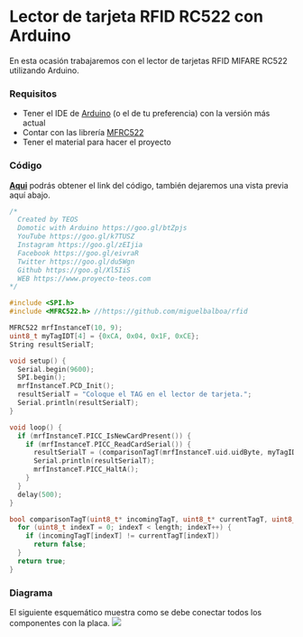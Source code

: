 # Lector de tarjeta RFID RC522 con Arduino
En esta ocasión trabajaremos con el lector de tarjetas RFID MIFARE RC522 utilizando Arduino.

### Requisitos
- Tener el IDE de [Arduino](https://www.arduino.cc/en/Main/Software) (o el de tu preferencia) con la versión más actual
- Contar con las librería [MFRC522](https://github.com/miguelbalboa/rfid)
- Tener el material para hacer el proyecto

### Código
**[Aqui](https://github.com/proyectoTEOS/Lector-de-tarjeta-RFID_RC522-con-Arduino/blob/master/Lector-de-tarjeta-RFID_RC522-con-Arduino.ino)** podrás obtener el link del código, también dejaremos
una vista previa aquí abajo.

```c++
/*
  Created by TEOS
  Domotic with Arduino https://goo.gl/btZpjs
  YouTube https://goo.gl/k7TUSZ
  Instagram https://goo.gl/zEIjia
  Facebook https://goo.gl/eivraR
  Twitter https://goo.gl/du5Wgn
  Github https://goo.gl/Xl5IiS
  WEB https://www.proyecto-teos.com
*/

#include <SPI.h>
#include <MFRC522.h> //https://github.com/miguelbalboa/rfid

MFRC522 mrfInstanceT(10, 9);
uint8_t myTagIDT[4] = {0xCA, 0x04, 0x1F, 0xCE};
String resultSerialT;

void setup() {
  Serial.begin(9600);
  SPI.begin();
  mrfInstanceT.PCD_Init();
  resultSerialT = "Coloque el TAG en el lector de tarjeta.";
  Serial.println(resultSerialT);
}

void loop() {
  if (mrfInstanceT.PICC_IsNewCardPresent()) {
    if (mrfInstanceT.PICC_ReadCardSerial()) {
      resultSerialT = (comparisonTagT(mrfInstanceT.uid.uidByte, myTagIDT, 4)) ? "TAG conocido" : "TAG desconocido";
      Serial.println(resultSerialT);
      mrfInstanceT.PICC_HaltA();
    }
  }
  delay(500);
}

bool comparisonTagT(uint8_t* incomingTagT, uint8_t* currentTagT, uint8_t length) {
  for (uint8_t indexT = 0; indexT < length; indexT++) {
    if (incomingTagT[indexT] != currentTagT[indexT])
      return false;
  }
  return true;
}
```

### Diagrama
El siguiente esquemático muestra como se debe conectar todos los componentes con la placa.
![](https://github.com/proyectoTEOS/Lector-de-tarjeta-RFID_RC522-con-Arduino/blob/master/lector-de-tarjeta-rfid_rc522-con-arduino-5.jpg)
